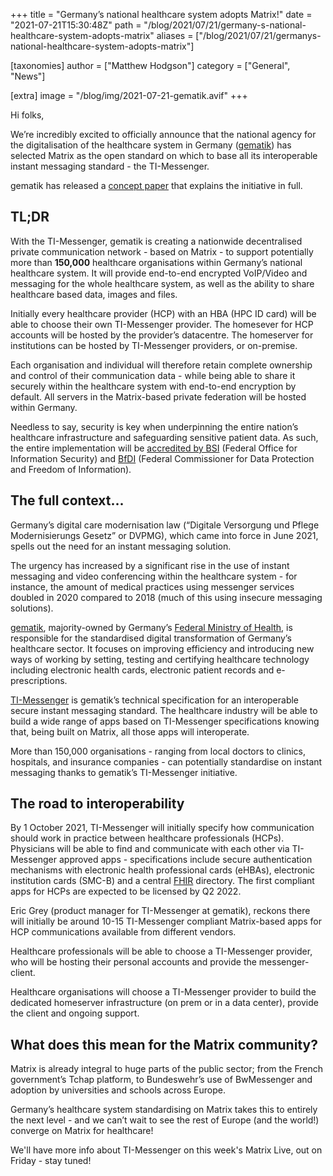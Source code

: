 +++
title = "Germany’s national healthcare system adopts Matrix!"
date = "2021-07-21T15:30:48Z"
path = "/blog/2021/07/21/germany-s-national-healthcare-system-adopts-matrix"
aliases = ["/blog/2021/07/21/germanys-national-healthcare-system-adopts-matrix"]

[taxonomies]
author = ["Matthew Hodgson"]
category = ["General", "News"]

[extra]
image = "/blog/img/2021-07-21-gematik.avif"
+++

Hi folks,

We’re incredibly excited to officially announce that the national agency for
the digitalisation of the healthcare system in Germany ([gematik](http://gematik.de))
has selected Matrix as the open standard on which to base all its
interoperable instant messaging standard - the TI-Messenger.

gematik has released a [concept paper](https://fachportal.gematik.de/anwendungen/ti-messenger)
that explains the initiative in full.

## TL;DR

With the TI-Messenger, gematik is creating a nationwide decentralised private
communication network - based on Matrix - to support potentially more than
**150,000** healthcare organisations within Germany’s national healthcare system.
It will provide end-to-end encrypted VoIP/Video and messaging for the whole
healthcare system, as well as the ability to share healthcare based data,
images and files.

Initially every healthcare provider (HCP) with an HBA (HPC ID card) will be
able to choose their own TI-Messenger provider. The homesever for HCP
accounts will be hosted by the provider’s datacentre. The homeserver for
institutions can be hosted by TI-Messenger providers, or on-premise.

Each organisation and individual will therefore retain complete ownership and
control of their communication data - while being able to share it securely
within the healthcare system with end-to-end encryption by default. All
servers in the Matrix-based private federation will be hosted within
Germany.

Needless to say, security is key when underpinning the entire nation’s
healthcare infrastructure and safeguarding sensitive patient data. As such,
the entire implementation will be [accredited by BSI](https://www.bsi.bund.de/EN/Home/home_node.html)
(Federal Office for Information Security) and [BfDI](https://www.bfdi.bund.de/DE/Home/home_node.html)
(Federal Commissioner for Data Protection and Freedom of Information).

## The full context...

Germany’s digital care modernisation law (“Digitale Versorgung und Pflege
Modernisierungs Gesetz” or DVPMG), which came into force in June 2021, spells
out  the need for an instant messaging solution.

The urgency has increased by a significant rise in the use of instant
messaging and video conferencing within the healthcare system - for instance,
the amount of medical practices using messenger services doubled in 2020
compared to 2018 (much of this using insecure messaging solutions).

[gematik](https://www.gematik.de/), majority-owned by Germany’s
[Federal Ministry of Health](https://www.bundesgesundheitsministerium.de/english-version.html),
is responsible for the standardised digital transformation of Germany’s
healthcare sector. It focuses on improving efficiency and introducing new
ways of working by setting, testing and certifying healthcare technology
including electronic health cards, electronic patient records and
e-prescriptions.

[TI-Messenger](https://www.gematik.de/anwendungen/ti-messenger/) is gematik’s
technical specification for an interoperable secure instant messaging
standard. The healthcare industry will be able to build a wide range of apps
based on TI-Messenger specifications knowing that, being built on Matrix, all
those apps will interoperate.

More than 150,000 organisations - ranging from local doctors to clinics,
hospitals, and insurance companies - can potentially standardise on instant
messaging thanks to gematik’s TI-Messenger initiative.

## The road to interoperability

By 1 October 2021, TI-Messenger will initially specify how communication
should work in practice between healthcare professionals (HCPs). Physicians
will be able to find and communicate with each other via TI-Messenger
approved apps - specifications include secure authentication mechanisms with
electronic health professional cards (eHBAs), electronic institution cards
(SMC-B) and a central [FHIR](https://hl7.org/FHIR/) directory. The first
compliant apps for HCPs are expected to be licensed by Q2 2022.

Eric Grey (product manager for TI-Messenger at gematik), reckons there will
initially be around 10-15 TI-Messenger compliant Matrix-based apps for HCP
communications available from different vendors. 

Healthcare professionals will be able to choose a TI-Messenger provider, who
will be hosting their personal accounts and provide the messenger-client. 

Healthcare organisations will choose a TI-Messenger provider to build the
dedicated homeserver infrastructure (on prem or in a data center), provide
the client and ongoing support.

## What does this mean for the Matrix community?

Matrix is already integral to huge parts of the public sector; from the French
government’s Tchap platform, to Bundeswehr’s use of BwMessenger and adoption
by universities and schools across Europe. 

Germany’s healthcare system standardising on Matrix takes this to entirely the
next level - and we can’t wait to see the rest of Europe (and the world!)
converge on Matrix for healthcare!

We'll have more info about TI-Messenger on this week's Matrix Live, out on
Friday - stay tuned!
